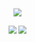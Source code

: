 <h1 align="center">
    <img src="https://readme-typing-svg.herokuapp.com/?font=Righteous&size=35&center=true&vCenter=true&width=500&height=70&duration=4000&lines=WELCOME!+👋;+I'm+Huy+Dang!;" />
</h1>
<div align="center">
    <img src="https://skillicons.dev/icons?i=bootstrap,html,css,vscode,github,postman,git,vercel,socket.io" />
    <img src="https://skillicons.dev/icons?i=nodejs,javascript,express,mongodb,pug,docker" /><br>
</div>
